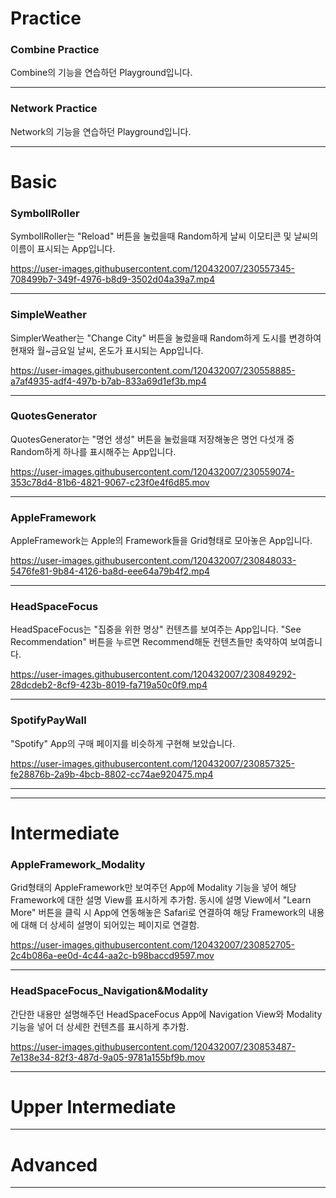 # Practice
### Combine Practice
Combine의 기능을 연습하던 Playground입니다.

------------------------------------------------------------------------------------------------------------------
### Network Practice
Network의 기능을 연습하던 Playground입니다.

------------------------------------------------------------------------------------------------------------------
# Basic
### SymbollRoller
SymbollRoller는 "Reload" 버튼을 눌렀을때 Random하게 날씨 이모티콘 및 날씨의 이름이 표시되는 App입니다.

https://user-images.githubusercontent.com/120432007/230557345-708499b7-349f-4976-b8d9-3502d04a39a7.mp4

------------------------------------------------------------------------------------------------------------------
### SimpleWeather
SimplerWeather는 "Change City" 버튼을 눌렀을때 Random하게 도시를 변경하여 현재와 월~금요일 날씨, 온도가 표시되는 App입니다.

https://user-images.githubusercontent.com/120432007/230558885-a7af4935-adf4-497b-b7ab-833a69d1ef3b.mp4

------------------------------------------------------------------------------------------------------------------
### QuotesGenerator
QuotesGenerator는 "명언 생성" 버튼을 눌렀을떄 저장해놓은 명언 다섯개 중 Random하게 하나를 표시해주는 App입니다.

https://user-images.githubusercontent.com/120432007/230559074-353c78d4-81b6-4821-9067-c23f0e4f6d85.mov

------------------------------------------------------------------------------------------------------------------
### AppleFramework
AppleFramework는 Apple의 Framework들을 Grid형태로 모아놓은 App입니다.

https://user-images.githubusercontent.com/120432007/230848033-5476fe81-9b84-4126-ba8d-eee64a79b4f2.mp4

------------------------------------------------------------------------------------------------------------------
### HeadSpaceFocus
HeadSpaceFocus는 "집중을 위한 명상" 컨텐츠를 보여주는 App입니다.
"See Recommendation" 버튼을 누르면 Recommend해둔 컨텐츠들만 축약하여 보여줍니다.

https://user-images.githubusercontent.com/120432007/230849292-28dcdeb2-8cf9-423b-8019-fa719a50c0f9.mp4

------------------------------------------------------------------------------------------------------------------
### SpotifyPayWall
"Spotify" App의 구매 페이지를 비슷하게 구현해 보았습니다.

https://user-images.githubusercontent.com/120432007/230857325-fe28876b-2a9b-4bcb-8802-cc74ae920475.mp4

------------------------------------------------------------------------------------------------------------------


------------------------------------------------------------------------------------------------------------------
# Intermediate
### AppleFramework_Modality
Grid형태의 AppleFramework만 보여주던 App에 Modality 기능을 넣어 해당 Framework에 대한 설명 View를 표시하게 추가함.
동시에 설명 View에서 "Learn More" 버튼을 클릭 시 App에 연동해놓은 Safari로 연결하여 해당 Framework의 내용에 대해 더 상세히 설명이 되어있는 페이지로 연결함.

https://user-images.githubusercontent.com/120432007/230852705-2c4b086a-ee0d-4c44-aa2c-b98baccd9597.mov

------------------------------------------------------------------------------------------------------------------
### HeadSpaceFocus_Navigation&Modality
간단한 내용만 설명해주던 HeadSpaceFocus App에 Navigation View와 Modality 기능을 넣어 더 상세한 컨텐츠를 표시하게 추가함.

https://user-images.githubusercontent.com/120432007/230853487-7e138e34-82f3-487d-9a05-9781a155bf9b.mov

------------------------------------------------------------------------------------------------------------------
# Upper Intermediate


------------------------------------------------------------------------------------------------------------------
# Advanced


------------------------------------------------------------------------------------------------------------------
